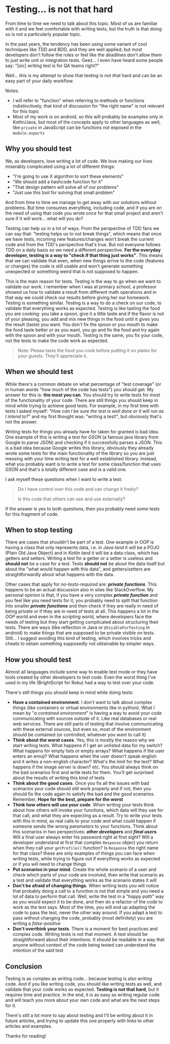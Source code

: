 # Testing… is not that hard

From time to time we need to talk about this topic. Most of us are familiar with it and we feel comfortable with writing tests, but the truth is that doing so is not a particularly popular topic.

In the past years, the tendency has been using some variant of cool techniques like TDD and BDD, and they are well applied; but most developers don't follow the rules or feel like the deadlines don't allow them to just write unit or integration tests. Geez… I even have heard some people say: "[sic] writing test is for QA teams right?" 

Well… this is my attempt to show that testing is not _that_ hard and can be an easy part of your daily workflow.

Notes: 

* I will refer to "function" when referring to methods or functions indistinctively, that kind of discussion for "the right name" is not relevant for this topic
* Most of my work is on android, so this will probably be examples only in Kotlin/Java, but most of the concepts apply to other languages as well, like `private` in JavaScript can be functions not exposed in the `module.exports` 

## Why you should test

We, as developers, love writing a lot of code. We love making our lives miserably complicated using a lot of different things: 

- "I'm going to use X algorithm to sort these elements"
- "We should add a hashcode function for it"
- "That design pattern will solve all of our problems"
- "Just use this tool for solving that small problem"

And from time to time we manage to get away with our solutions without problems. But time consumes everything, including code, and if you are on the need of using that code you wrote once for that small project and aren't sure if it will work… what will you do?

Testing can help us in a lot of ways. From the perspective of TDD fans we can say that: "testing helps us to not break things", which means that once we have tests, incoming new features/changes won't break the current code and from the TDD's perspective that's true. But not everyone follows TDD on a daily basis so we need a different perspective. **For the everyday developer, testing is a way to "check if that thing just works"**. This means that we can validate that even, when new things arrive to the code (features or changes) the code is still usable and won't generate something unexpected or something weird that is not supposed to happen.

This is the main reason for tests. Testing is the way to go when we want to validate our work. I remember when I was at primary school, a professor showed us how to validate a result from different math operations and in that way we could check our results before giving her our homework. Testing is something similar. Testing is a way to do a check on our code, to validate that everything works as expected. Testing is like tasting the food you are cooking: you take a spoon, give it a little taste and if the flavor is not of your pleasing, you add and mix new things in the food until it gives you the result (taste) you want. You don't fix the spoon or you mouth to make the food taste better or as you want, you go and fix the food and try again with the spoon and with your mouth. Testing is the same, you fix your code, not the tests to make the code work as expected.

> Note: Please taste the food you cook before putting it on plates for your guests. They'll appreciate it.

## When we should test

While there's a common debate on what percentage of "test coverage" (or in human words "how much of the code has tests") you should get. My answer for this is: **the most you can**. You should try to write tests for most of the functionality of your code. There are still things you should keep in mind while trying to achieve good tests. For example, in my first time with tests I asked myself: "_How can I be sure the test is well done or it will run as I intend to?_" and my first thought was: "writing a test!", but obviously that's not the answer. 

Writing tests for things you already have for taken for granted is bad idea. One example of this is writing a test for *GSON* (a famous java library from Google to parse JSON) and checking if it successfully parses a JSON. This is a bad idea because Google writes this library, obviously they already wrote some tests for the main functionality of the library so you are just messing with your time writing test for a well established library. Instead, what you probably want is to write a test for some class/function that uses *GSON* and that's a totally different case and is a valid one.

I ask myself these questions when I want to write a test:

> Do I have control over this code and can change it freely?
>
> Is this code that others can see and use externally?

If the answer is yes to both questions, then you probably need some tests for this fragment of code. 

## When to stop testing

There are cases that shouldn't be part of a test. One example in OOP is having a class that only represents data, i.e. in _Java land_ it will be a POJO (Plain Old Java Object) and in _Kotlin land_ it will be a data class, which has getters and setters. Writing a test for a getter or a setter is useless and **should not** be a case for a test. Tests **should not** be about the data itself but about the "what would happen with this data", and getters/setters are straightforwardly about what happens with the data.

Other cases that apply for *no-tests-required* are: ***private functions***. This happens to be an actual discussion also in sites like StackOverflow. My personal opinion is that, if you have a very complex **_private function_** and you feel like you need tests for it, you probably need to split that function into smaller **_private functions_** and then check if they are really in need of being private or if they are in need of tests at all. This happens a lot in the *OOP* world and even in the *scripting* world, where developers face the needs of testing but they start getting complicated about structuring their tests. There are ways (like reflection in Java or `@VisibleForTesting` in android) to make things that are supposed to be private visible on tests. Still… I suggest avoiding this kind of testing, which involves tricks and cheats to obtain something supposedly not obtainable by simpler ways. 

## How you should test

Almost all languages include some way to enable test mode or they have tools created by other developers to test code. Even the worst thing I've used in my life (BrightScript for Roku) had a way to test over your code.

There's still things you should keep in mind while doing tests:

* **Have a contained environment**. I don't want to talk about complex things (like containers or virtual environments like in python). What I mean by "*a contained environment*" is having a way to avoid your code communicating with sources outside of it. Like real databases or real web services. There are still parts of testing that involve communicating with these external sources, but even so, most of the environment should be contained (or controlled, whatever you want to call it)
* **Think about the worst cases**. Yes, this is mostly the reason why we start writing tests. What happens if I get an unlisted data for my switch? What happens for empty lists or empty arrays? What happens if the user enters an emoji? What happens when the user doesn't speak english and it writes a non-english character? What's the limit for the text? What happens if the image server is down? etc. You should always think on the bad scenarios first and write tests for them. You'll get surprised about the results of writing this kind of tests
* **Think about the good cases**. Once you fix all the issues with bad scenarios your code should still work properly and if not, then you should fix the code again to satisfy the bad and the good scenarios. Remember, **Hope for the best, prepare for the worst**
* **Think how others will use your code**. When writing your tests think about how others will invoke your functions, which data will they use for that call, and what they are expecting as a result. Try to write your tests with this in mind, as real calls to your code and what could happen if someone sends the wrong *parameters* to your functions. Think about this scenarios in two perspectives: _**other developers**_ and _**final users**_. Will a final user always enter his password right at first sight? Will a developer understand at first that complex `Response` object you return when they call your `getProfile()` function? Is `Response` the right name for that class? these are only examples of things you can face when writing tests, while trying to figure out if everything works as expected or if you will need to change things
* **Put scenarios in your mind**. Create the whole scenario of a user and check which parts of your code are involved, then write that scenario as a test and validate that everything works as the scenario states it will
* **Don't be afraid of changing things**. When writing tests you will notice that probably doing a call to a function is not that simple and you need a lot of data to perform that call. Well, write the test in a "*happy path*" way as you would expect it to be done, and then do a refactor of the code to work as the test says. Most of the time, you will end up adapting the code to pass the test, never the other way around. If you adapt a test to pass without changing the code, probably (most definitely) you are writing a  _false-positive_
* **Don't overthink your tests**. There is a moment for best practices and complex code. Writing tests is not that moment. A test should be straightforward about their intentions. It should be readable in a way that anyone without context of the code being tested can understand the intention of the said test

## Conclusion

Testing is as complex as writing code… because testing is also writing code. And if you like writing code, you should like writing tests as well, and validate that your code works as expected. **Testing is not that hard**, but it requires time and practice. In the end, it is as easy as writing regular code and will teach you more about your own code and what are the next steps for it.

There's still a lot more to say about testing and I'll be writing about it in future articles, and trying to update this one properly with links to other articles and examples. 

Thanks for reading!